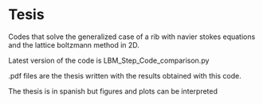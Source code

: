 # Tesis

Codes that solve the generalized case of a rib with navier stokes equations and the lattice boltzmann method in 2D.

Latest version of the code is LBM_Step_Code_comparison.py

.pdf files are the thesis written with the results obtained with this code. 

The thesis is in spanish but figures and plots can be interpreted
